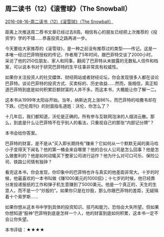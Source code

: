 ## 周二读书（12）《滚雪球》（The Snowball）



[2016-08-16-周二读书（12）《滚雪球》（The Snowball）](https://mp.weixin.qq.com/s/4xqi68wibWc9JNYMMvbTiA)



距离上次推送周二荐书文章已经过去8周。相信有心的朋友已经把上次推荐的《投资学》学的不错……恭喜投资之路再进一步。

 

今天要给大家推荐的《滚雪球》，是一种之前没有推荐过的类型——传记。这是一本唯一经过巴菲特授权的传记，作者用了5年时间，跟巴菲特交谈了2000小时，采访了他的250位朋友、家人和同事，翻阅了巴菲特从未披露的无数私人信件和档案，可以说本书对于研究巴菲特的生平往事非常具有权威性。

 

如果你关注投资人的社交媒体、财经网站或者财经论坛，你会发现很多人都在谈论巴菲特。谈论巴菲特的投资方式、买卖标的、历史收益……然而，我相信，真正知道巴菲特到底是如何积累巨额财富的人并不多。而这本书，大概能让你了解一二。

 

这本书从1999年太阳谷开始。当年，纳斯达克上涨86%，而巴菲特的哈撒韦却在下跌。《巴伦周刊》的封面指名道姓：沃伦，你怎么了？

 

十几年后，我们都知道，沃伦是正确的。所有参与互联网泡沫的人烟消云散。那么，到底是什么让巴菲特不在乎别人的看法，只重视自己的那张“内部记分牌”？

 

本书会给你答案。

 

巴菲特的财富，是不是从“买入即长期持有”赚来？它如何从一个默默无闻的奥马哈小子变得天下闻名？他的第一桶金来自哪里？他的合伙人公司是怎么回事？他是怎么做套利的？他是如何动辄买下整家公司进行运作？他为什么对可口可乐、保险公司、铁路公司情有独钟？

 

看完这本书，你会发现，你印象中的巴菲特也许与真实的他差距非常大。十岁的时候，他最喜欢的一本书叫做《赚1000美元的1000招》；十七岁的时候，他已经靠分发投递报纸的工作和弹子机生意赚到了5000美元。他是一个真正的，天生的生意人，而不是一个“炒股的”。如果你只是在炒股，那么你跟巴菲特的差距，无疑隔着十个索罗斯……

 

如果你想从这本书中学到具体的投资知识、技巧和能力，恐怕会大失所望。但如果你想知道“股神”巴菲特到底是怎样一个人，他的财富到底如何积累，这本书一定不会让你失望。

 

本书评级：★★★★